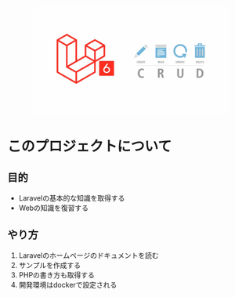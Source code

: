 <p align="center"><img src="https://raw.githubusercontent.com/quan2031/laravel-crud/master/public/img/laravel.png" width="400"></p>

# このプロジェクトについて
## 目的
* Laravelの基本的な知識を取得する
* Webの知識を復習する
## やり方
1. Laravelのホームページのドキュメントを読む
2. サンプルを作成する
3. PHPの書き方も取得する
4. 開発環境はdockerで設定される
